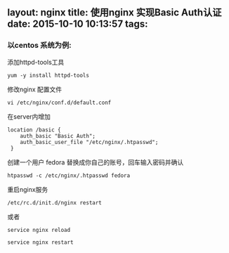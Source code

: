 layout: nginx
title: 使用nginx 实现Basic Auth认证
date: 2015-10-10 10:13:57
tags:
---
### 以centos 系统为例:

添加httpd-tools工具
```
yum -y install httpd-tools
```

修改nginx 配置文件
```
vi /etc/nginx/conf.d/default.conf
```

在server内增加
```
location /basic {
    auth_basic "Basic Auth"; 
    auth_basic_user_file "/etc/nginx/.htpasswd"; 
 }
```

创建一个用户 fedora 替换成你自己的账号，回车输入密码并确认
```
htpasswd -c /etc/nginx/.htpasswd fedora
```

重启nginx服务
```
/etc/rc.d/init.d/nginx restart
```
或者
```
service nginx reload
```
```
service nginx restart
```
